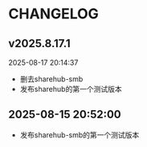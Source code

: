 # CHANGELOG

## v2025.8.17.1

2025-08-17 20:14:37

- 删去sharehub-smb
- 发布sharehub的第一个测试版本

## 2025-08-15 20:52:00

- 发布sharehub-smb的第一个测试版本
